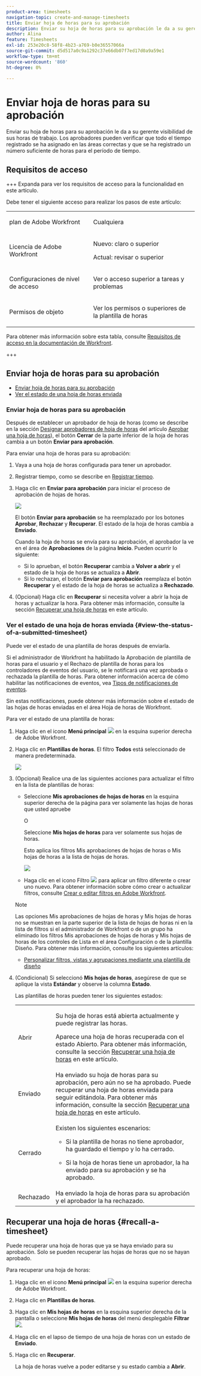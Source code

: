 ```yaml
---
product-area: timesheets
navigation-topic: create-and-manage-timesheets
title: Enviar hoja de horas para su aprobación
description: Enviar su hoja de horas para su aprobación le da a su gerente visibilidad de sus horas de trabajo. Los aprobadores pueden verificar que todo el tiempo registrado se ha asignado en las áreas correctas y que se ha registrado un número suficiente de horas para el período de tiempo.
author: Alina
feature: Timesheets
exl-id: 253e20c8-58f8-4b23-a769-b0e36557066a
source-git-commit: d5d517a0c9a1292c37e66db07f7ed17d0a9a59e1
workflow-type: tm+mt
source-wordcount: '860'
ht-degree: 0%

---
```


# Enviar hoja de horas para su aprobación

<!--Audited: 8/2024-->

Enviar su hoja de horas para su aprobación le da a su gerente visibilidad de sus horas de trabajo. Los aprobadores pueden verificar que todo el tiempo registrado se ha asignado en las áreas correctas y que se ha registrado un número suficiente de horas para el período de tiempo.

## Requisitos de acceso

+++ Expanda para ver los requisitos de acceso para la funcionalidad en este artículo.

Debe tener el siguiente acceso para realizar los pasos de este artículo:

<table style="table-layout:auto"> 
 <col> 
 <col> 
 <tbody> 
  <tr> 
   <td role="rowheader">plan de Adobe Workfront</td> 
   <td> <p>Cualquiera</p> </td> 
  </tr> 
  <tr> 
   <td role="rowheader">Licencia de Adobe Workfront</td> 
   <td> <p>Nuevo: claro o superior </p>
   <p>Actual: revisar o superior </p>
  </tr> 
  <tr> 
   <td role="rowheader">Configuraciones de nivel de acceso</td> 
   <td> <p>Ver o acceso superior a tareas y problemas </p> </td> 
  </tr> 
  <tr> 
   <td role="rowheader">Permisos de objeto</td> 
   <td> <p>Ver los permisos o superiores de la plantilla de horas</p> </td> 
  </tr> 
 </tbody> 
</table>

Para obtener más información sobre esta tabla, consulte [Requisitos de acceso en la documentación de Workfront](/help/quicksilver/administration-and-setup/add-users/access-levels-and-object-permissions/access-level-requirements-in-documentation.md).

+++

## Enviar hoja de horas para su aprobación

* [Enviar hoja de horas para su aprobación](#submit-a-timesheet-for-approval)
* [Ver el estado de una hoja de horas enviada](#view-the-status-of-a-submitted-timesheet)

### Enviar hoja de horas para su aprobación

Después de establecer un aprobador de hoja de horas (como se describe en la sección [Designar aprobadores de hoja de horas](../../timesheets/create-and-manage-timesheets/timesheet-approvals.md#designating-a-timesheet-approver) del artículo [Aprobar una hoja de horas](../../timesheets/create-and-manage-timesheets/timesheet-approvals.md)), el botón **Cerrar** de la parte inferior de la hoja de horas cambia a un botón **Enviar para aprobación**.

Para enviar una hoja de horas para su aprobación:

1. Vaya a una hoja de horas configurada para tener un aprobador.
1. Registrar tiempo, como se describe en [Registrar tiempo](../../timesheets/create-and-manage-timesheets/log-time.md).
1. Haga clic en **Enviar para aprobación** para iniciar el proceso de aprobación de hojas de horas.

   ![](assets/submit-for-approval-button-on-timesheet-nwe.png)

   El botón **Enviar para aprobación** se ha reemplazado por los botones **Aprobar**, **Rechazar** y **Recuperar**. El estado de la hoja de horas cambia a **Enviado**.

   Cuando la hoja de horas se envía para su aprobación, el aprobador la ve en el área de **Aprobaciones** de la página **Inicio**. Pueden ocurrir lo siguiente:

   * Si lo aprueban, el botón **Recuperar** cambia a **Volver a abrir** y el estado de la hoja de horas se actualiza a **Abrir**.
   * Si lo rechazan, el botón **Enviar para aprobación** reemplaza el botón **Recuperar** y el estado de la hoja de horas se actualiza a **Rechazado**.

1. (Opcional) Haga clic en **Recuperar** si necesita volver a abrir la hoja de horas y actualizar la hora. Para obtener más información, consulte la sección [Recuperar una hoja de horas](#recall-a-timesheet) en este artículo.

### Ver el estado de una hoja de horas enviada {#view-the-status-of-a-submitted-timesheet}

Puede ver el estado de una plantilla de horas después de enviarla.

Si el administrador de Workfront ha habilitado la Aprobación de plantilla de horas para el usuario y el Rechazo de plantilla de horas para los controladores de eventos del usuario, se le notificará una vez aprobada o rechazada la plantilla de horas. Para obtener información acerca de cómo habilitar las notificaciones de eventos, vea [Tipos de notificaciones de eventos](../../administration-and-setup/manage-workfront/emails/event-notifications-available-in-wf.md).

Sin estas notificaciones, puede obtener más información sobre el estado de las hojas de horas enviadas en el área Hoja de horas de Workfront.

Para ver el estado de una plantilla de horas:

1. Haga clic en el icono **Menú principal** ![](assets/main-menu-icon.png) en la esquina superior derecha de Adobe Workfront.
1. Haga clic en **Plantillas de horas**. El filtro **Todos** está seleccionado de manera predeterminada.

   ![](assets/timesheet-list-one-timesheet-selected-nwe-350x70.png)

1. (Opcional) Realice una de las siguientes acciones para actualizar el filtro en la lista de plantillas de horas:

   * Seleccione **Mis aprobaciones de hojas de horas** en la esquina superior derecha de la página para ver solamente las hojas de horas que usted apruebe

     O

     Seleccione **Mis hojas de horas** para ver solamente sus hojas de horas.

     Esto aplica los filtros Mis aprobaciones de hojas de horas o Mis hojas de horas a la lista de hojas de horas.

     ![](assets/my-timesheet-approvals-my-timesheets-pills-on-timesheets-list-nwe-350x58.png)

   * Haga clic en el icono Filtro ![](assets/filter-nwepng.png) para aplicar un filtro diferente o crear uno nuevo. Para obtener información sobre cómo crear o actualizar filtros, consulte [Crear o editar filtros en Adobe Workfront](../../reports-and-dashboards/reports/reporting-elements/create-filters.md).

   >[!NOTE]
   >
   >Las opciones Mis aprobaciones de hojas de horas y Mis hojas de horas no se muestran en la parte superior de la lista de hojas de horas ni en la lista de filtros si el administrador de Workfront o de un grupo ha eliminado los filtros Mis aprobaciones de hojas de horas y Mis hojas de horas de los controles de Lista en el área Configuración o de la plantilla Diseño. Para obtener más información, consulte los siguientes artículos:
   >
   >   
   >   
   >   * [Personalizar filtros, vistas y agrupaciones mediante una plantilla de diseño](../../administration-and-setup/customize-workfront/use-layout-templates/customize-fvg-list-controls-layout-template.md)
   >   
   >

1. (Condicional) Si seleccionó **Mis hojas de horas**, asegúrese de que se aplique la vista **Estándar** y observe la columna **Estado**.

   Las plantillas de horas pueden tener los siguientes estados:

   <table style="table-layout:auto"> 
    <col> 
    <col> 
    <tbody> 
     <tr> 
      <td role="rowheader">Abrir</td> 
      <td> <p>Su hoja de horas está abierta actualmente y puede registrar las horas. </p> <p>Aparece una hoja de horas recuperada con el estado Abierto. Para obtener más información, consulte la sección <a href="#recall-a-timesheet" class="MCXref xref">Recuperar una hoja de horas</a> en este artículo. </p> </td> 
     </tr> 
     <tr> 
      <td role="rowheader">Enviado</td> 
      <td>Ha enviado su hoja de horas para su aprobación, pero aún no se ha aprobado. Puede recuperar una hoja de horas enviada para seguir editándola. Para obtener más información, consulte la sección <a href="#recall-a-timesheet" class="MCXref xref">Recuperar una hoja de horas</a> en este artículo. </td> 
     </tr> 
     <tr> 
      <td role="rowheader">Cerrado</td> 
      <td> <p>Existen los siguientes escenarios:</p> 
       <ul> 
        <li> <p>Si la plantilla de horas no tiene aprobador, ha guardado el tiempo y lo ha cerrado.</p> </li> 
        <li> <p>Si la hoja de horas tiene un aprobador, la ha enviado para su aprobación y se ha aprobado.</p> </li> 
       </ul> </td> 
     </tr> 
     <tr> 
      <td role="rowheader">Rechazado</td> 
      <td>Ha enviado la hoja de horas para su aprobación y el aprobador la ha rechazado.</td> 
     </tr> 
    </tbody> 
   </table>

## Recuperar una hoja de horas {#recall-a-timesheet}

Puede recuperar una hoja de horas que ya se haya enviado para su aprobación. Solo se pueden recuperar las hojas de horas que no se hayan aprobado.

Para recuperar una hoja de horas:

1. Haga clic en el icono **Menú principal** ![](assets/main-menu-icon.png) en la esquina superior derecha de Adobe Workfront.

1. Haga clic en **Plantillas de horas**.
1. Haga clic en **Mis hojas de horas** en la esquina superior derecha de la pantalla o seleccione **Mis hojas de horas** del menú desplegable **Filtrar** ![](assets/filter-nwepng.png).
1. Haga clic en el lapso de tiempo de una hoja de horas con un estado de **Enviado**.
1. Haga clic en **Recuperar**.

   La hoja de horas vuelve a poder editarse y su estado cambia a **Abrir**.
